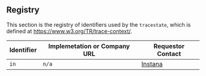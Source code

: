 ## Registry

This section is the registry of identifiers used by the `tracestate`, which is defined at
<https://www.w3.org/TR/trace-context/>.

| Identifier                             | Implemetation or Company URL                                                                          | Requestor Contact                                   |
| -------------------------------------- | ----------------------------------------------------------------------------------------------------- | ----------------------------------------------------|
| `in`                          | `n/a`                                                                                    | [Instana](https://www.instana.com/) |

